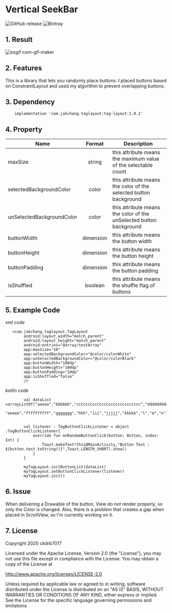 # Vertical SeekBar
![GitHub release](https://img.shields.io/badge/release-v1.0.1-blue.svg)
![Bintray](https://img.shields.io/badge/bintray-v1.0.1-blue.svg)

## 1. Result
![ezgif com-gif-maker](https://user-images.githubusercontent.com/28835056/103124087-e9cf9b80-46c9-11eb-8c9e-46c6cc5126f2.gif)

## 2. Features
This is a library that lets you randomly place buttons.
I placed buttons based on ConstraintLayout and used my algorithm to prevent overlapping buttons.

## 3. Dependency
```
    implementation 'com.jakchang.taglayout:tag-layout:1.0.2'
```

## 4. Property

| Name | Format | Description |
|---|:---:|---|
| maxSize | string | this attribute means the maximum value of the selectable count |
| selectedBackgroundColor | color | this attribute means the color of the selected button background |
| unSelectedBackgroundColor | color | this attribute means the color of the unSelected button background |
| buttonWidth | dimension | this attribute means the button width |
| buttonHeight | dimension | this attribute means the button height |
| buttonPadding | dimension | this attribute means the button padding |
| isShuffled | boolean | this attribute means the shuffle flag of buttons |

## 5. Example Code

*xml code*
```
   <com.jakchang.taglayout.TagLayout
        android:layout_width="match_parent"
        android:layout_height="match_parent"
        android:entries="@array/testArray"
        app:maxSize="10"
        app:selectedBackgroundColor="@color/colorWhite"
        app:unSelectedBackgroundColor="@color/colorBlack"
        app:buttonWidth="100dp"
        app:buttonHeight="100dp"
        app:buttonPadding="10dp"
        app:isShuffled="false"
        />
```

*kotlin code*
```
        val dataList =arrayListOf("aaaaa","bbbbbb","cccccccccccccccccccccccccccc","dddddddddddddddddddddddddddd",
            "eeeee","ffffffffff","ggggggg","hhh","iii","jjjjj","kkkkk","l","m","n")


        val listener : TagButtonClickListener = object :TagButtonClickListener{
            override fun onRandomButtonClick(button: Button, index: Int) {
                Toast.makeText(this@MainActivity,"Button Text : ${button.text.toString()}",Toast.LENGTH_SHORT).show()
            }
        }

        myTagLayout.initButtonList(dataList)
        myTagLayout.setButtonClickListener(listener)
        myTagLayout.init()
```
## 6. Issue

When delivering a Drawable of the button, View do not render properly, so only the Color is changed.
Also, there is a problem that creates a gap when placed in ScrollView, so I'm currently working on it.

## 7. License

Copyright 2020 ckdrb7017

Licensed under the Apache License, Version 2.0 (the "License");
you may not use this file except in compliance with the License.
You may obtain a copy of the License at

 http://www.apache.org/licenses/LICENSE-2.0

Unless required by applicable law or agreed to in writing, software
distributed under the License is distributed on an "AS IS" BASIS,
WITHOUT WARRANTIES OR CONDITIONS OF ANY KIND, either express or implied.
See the License for the specific language governing permissions and
limitations


